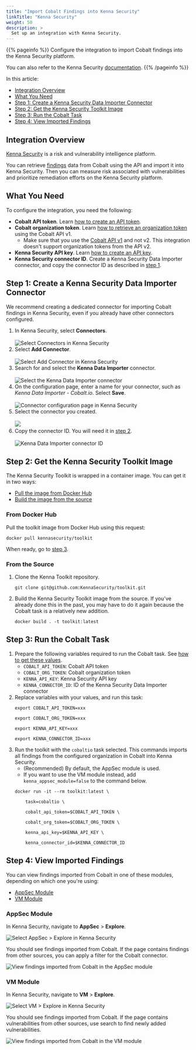 ```yaml
---
title: "Import Cobalt Findings into Kenna Security"
linkTitle: "Kenna Security"
weight: 50
description: >
  Set up an integration with Kenna Security.
---
```


{{% pageinfo %}}
Configure the integration to import Cobalt findings into the Kenna Security platform.

You can also refer to the Kenna Security [documentation](https://github.com/KennaSecurity/toolkit/tree/main/tasks/connectors/cobaltio#readme).
{{% /pageinfo %}}

In this article:
- [Integration Overview](#integration-overview)
- [What You Need](#what-you-need)
- [Step 1: Create a Kenna Security Data Importer Connector](#step-1-create-a-kenna-security-data-importer-connector)
- [Step 2: Get the Kenna Security Toolkit Image](#step-2-get-the-kenna-security-toolkit-image)
- [Step 3: Run the Cobalt Task](#step-3-run-the-cobalt-task)
- [Step 4: View Imported Findings](#step-4-view-imported-findings)

## Integration Overview

[Kenna Security](https://www.cisco.com/c/en/us/products/security/kenna-is-part-of-cisco.html) is a risk and vulnerability intelligence platform.

You can retrieve [findings](/platform-deep-dive/pentests/findings/) data from Cobalt using the API and import it into Kenna Security. Then you can measure risk associated with vulnerabilities and prioritize remediation efforts on the Kenna Security platform.

## What You Need

To configure the integration, you need the following:

- **Cobalt API token**. Learn [how to create an API token](/apiusecases/create_asset/#create-an-api-token-in-the-cobalt-ui).
- **Cobalt organization token**. Learn [how to retrieve an organization token](https://docs.cobalt.io/v1/#organizations) using the Cobalt API v1.
  - Make sure that you use the [Cobalt API v1](https://docs.cobalt.io/v1) and not v2. This integration doesn't support organization tokens from the API v2.
- **Kenna Security API key**. Learn [how to create an API key](https://help.kennasecurity.com/hc/en-us/articles/360029111331-API-Key-Generation-and-Permissions).
- **Kenna Security connector ID**. Create a Kenna Security Data Importer connector, and copy the connector ID as described in [step 1](#step-1-create-a-kenna-security-data-importer-connector).

## Step 1: Create a Kenna Security Data Importer Connector

We recommend creating a dedicated connector for importing Cobalt findings in Kenna Security, even if you already have other connectors configured.

1. In Kenna Security, select **Connectors**.<br><br>
  ![Select Connectors in Kenna Security](/integrations/Kenna-Security-create-data-importer-connector-1.png "Select Connectors in Kenna Security")
1. Select **Add Connector**.<br><br>
  ![Select Add Connector in Kenna Security](/integrations/Kenna-Security-create-data-importer-connector-2.png "Select Add Connector in Kenna Security")
1. Search for and select the **Kenna Data Importer** connector.<br><br>
  ![Select the Kenna Data Importer connector](/integrations/Kenna-Security-create-data-importer-connector-3.png "Select the Kenna Data Importer connector")
1. On the configuration page, enter a name for your connector, such as *Kenna Data Importer - Cobalt.io*. Select **Save**.<br><br>
  ![Connector configuration page in Kenna Security](/integrations/Kenna-Security-create-data-importer-connector-4.png "Connector configuration page in Kenna Security")
1. Select the connector you created.<br><br>
  ![](/integrations/Kenna-Security-create-data-importer-connector-5.png "")
1. Copy the connector ID. You will need it in [step 2](#step-2-get-the-kenna-security-toolkit-image).<br><br>
  ![Kenna Data Importer connector ID](/integrations/Kenna-Security-create-data-importer-connector-6.png "Kenna Data Importer connector ID")

## Step 2: Get the Kenna Security Toolkit Image

The Kenna Security Toolkit is wrapped in a container image. You can get it in two ways:

- [Pull the image from Docker Hub](#from-docker-hub)
- [Build the image from the source](#from-the-source)

### From Docker Hub

Pull the toolkit image from Docker Hub using this request:

```docker
docker pull kennasecurity/toolkit
```

When ready, go to [step 3](#step-3-run-the-cobalt-task).

### From the Source

1. Clone the Kenna Toolkit repository.
    ```docker
    git clone git@github.com:KennaSecurity/toolkit.git
    ```
1. Build the Kenna Security Toolkit image from the source. If you've already done this in the past, you may have to do it again because the Cobalt task is a relatively new addition.
    ```docker
    docker build . -t toolkit:latest
    ```

## Step 3: Run the Cobalt Task

1. Prepare the following variables required to run the Cobalt task. See [how to get these values](#what-you-need).
    - `COBALT_API_TOKEN`: Cobalt API token
    - `COBALT_ORG_TOKEN`: Cobalt organization token
    - `KENNA_API_KEY`: Kenna Security API key
    - `KENNA_CONNECTOR_ID`: ID of the Kenna Security Data Importer connector
1. Replace variables with your values, and run this task:
    ```docker
    export COBALT_API_TOKEN=xxx

    export COBALT_ORG_TOKEN=xxx

    export KENNA_API_KEY=xxx

    export KENNA_CONNECTOR_ID=xxx
    ```
1. Run the toolkit with the `cobaltio` task selected. This commands imports all findings from the configured organization in Cobalt into Kenna Security.
    - (Recommended) By default, the AppSec module is used.
    - If you want to use the VM module instead, add `kenna_appsec_module=false` to the command below.
    ```docker
    docker run -it --rm toolkit:latest \

        task=cobaltio \

        cobalt_api_token=$COBALT_API_TOKEN \

        cobalt_org_token=$COBALT_ORG_TOKEN \

        kenna_api_key=$KENNA_API_KEY \

        kenna_connector_id=$KENNA_CONNECTOR_ID
    ```

## Step 4: View Imported Findings

You can view findings imported from Cobalt in one of these modules, depending on which one you're using:

- [AppSec Module](#appsec-module)
- [VM Module](#vm-module)

### AppSec Module

In Kenna Security, navigate to **AppSec** > **Explore**.

![Select AppSec > Explore in Kenna Security](/integrations/Kenna-Security-view-findings-AppSec-1.png "Select AppSec > Explore in Kenna Security")

You should see findings imported from Cobalt. If the page contains findings from other sources, you can apply a filter for the Cobalt connector.

![View findings imported from Cobalt in the AppSec module](/integrations/Kenna-Security-view-findings-AppSec-2.png "View findings imported from Cobalt in the AppSec module")

### VM Module

In Kenna Security, navigate to **VM** > **Explore**.

![Select VM > Explore in Kenna Security](/integrations/Kenna-Security-view-findings-VM-1.png "Select VM > Explore in Kenna Security")

You should see findings imported from Cobalt. If the page contains vulnerabilities from other sources, use search to find newly added vulnerabilities.

![View findings imported from Cobalt in the VM module](/integrations/Kenna-Security-view-findings-VM-2.png "View findings imported from Cobalt in the VM module")
